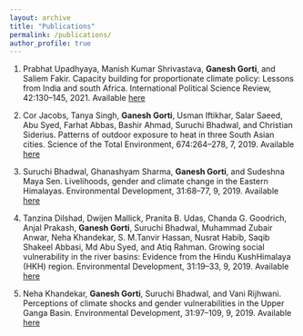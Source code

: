 ```yaml
---
layout: archive
title: "Publications"
permalink: /publications/
author_profile: true
---
```

1. Prabhat Upadhyaya, Manish Kumar Shrivastava, **Ganesh Gorti**, and Saliem Fakir. Capacity building for proportionate climate policy: Lessons from India and south Africa. International Political Science Review, 42:130–145, 2021.
Available [here](https://doi.org/10.1177/0192512120963883)

2. Cor Jacobs, Tanya Singh, **Ganesh Gorti**, Usman Iftikhar, Salar Saeed, Abu Syed, Farhat Abbas, Bashir Ahmad, Suruchi Bhadwal, and Christian Siderius. Patterns of outdoor exposure to heat in three South Asian cities. Science
of the Total Environment, 674:264–278, 7, 2019. Available [here](https://doi.org/10.1016/j.scitotenv.2019.04.087)

3. Suruchi Bhadwal, Ghanashyam Sharma, **Ganesh Gorti**, and Sudeshna Maya Sen. Livelihoods, gender and climate
change in the Eastern Himalayas. Environmental Development, 31:68–77, 9, 2019. Available [here](https://doi.org/10.1016/j.envdev.2019.04.008)

4. Tanzina Dilshad, Dwijen Mallick, Pranita B. Udas, Chanda G. Goodrich, Anjal Prakash, **Ganesh Gorti**, Suruchi
Bhadwal, Muhammad Zubair Anwar, Neha Khandekar, S. M.Tanvir Hassan, Nusrat Habib, Saqib Shakeel Abbasi,
Md Abu Syed, and Atiq Rahman. Growing social vulnerability in the river basins: Evidence from the Hindu KushHimalaya (HKH) region. Environmental Development, 31:19–33, 9, 2019. Available [here](https://doi.org/10.1016/j.envdev.2018.12.004)

5. Neha Khandekar, **Ganesh Gorti**, Suruchi Bhadwal, and Vani Rijhwani. Perceptions of climate shocks and gender
vulnerabilities in the Upper Ganga Basin. Environmental Development, 31:97–109, 9, 2019. Available [here](https://doi.org/10.1016/j.envdev.2019.02.001)
